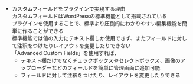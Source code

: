 * カスタムフィールドをプラグインで実現する理由  
カスタムフィールドはWordPressの標準機能として搭載されている  
プラグインを使用することで、標準より圧倒的にわかりやすい編集機能を簡単に作ることができる  
標準機能では値の入力にテキスト欄しか使用できず、またフィールドに対して注釈をつけたりレイアウトを変更したりできない  
「Advanced Custom Fields」を使用すれば、
  * テキスト欄だけでなくチェックボックスやセレクトボックス、画像のアップローダーなどのフィールドを簡単に管理画面に追加可能  
  * フィールドに対して注釈をつけたり、レイアウトを変更したりできる
